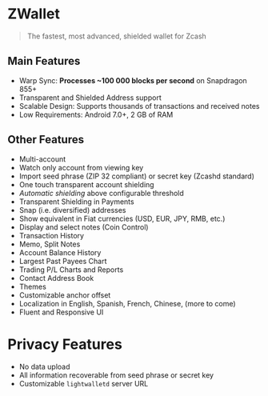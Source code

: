 # ZWallet

> The fastest, most advanced, shielded wallet for Zcash

## Main Features

- Warp Sync: **Processes ~100 000 blocks per second** on Snapdragon 855+ 
- Transparent and Shielded Address support
- Scalable Design: Supports thousands of transactions and received notes
- Low Requirements: Android 7.0+, 2 GB of RAM

## Other Features

- Multi-account
- Watch only account from viewing key
- Import seed phrase (ZIP 32 compliant) or secret key (Zcashd standard)
- One touch transparent account shielding
- *Automatic shielding* above configurable threshold
- Transparent Shielding in Payments 
- Snap (i.e. diversified) addresses 
- Show equivalent in Fiat currencies (USD, EUR, JPY, RMB, etc.)
- Display and select notes (Coin Control)
- Transaction History
- Memo, Split Notes
- Account Balance History
- Largest Past Payees Chart
- Trading P/L Charts and Reports
- Contact Address Book
- Themes
- Customizable anchor offset
- Localization in English, Spanish, French, Chinese, (more to come)
- Fluent and Responsive UI

# Privacy Features

- No data upload
- All information recoverable from seed phrase or secret key
- Customizable `lightwalletd` server URL

